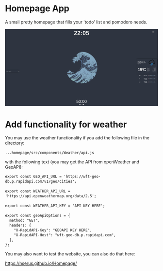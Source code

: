 # Homepage App

A small pretty homepage that fills your 'todo' list and pomodoro needs.

![Example image](image.png)

# Add functionality for weather

You may use the weather functionality if you add the following file in the directory:

```...homepage/src/components/Weather/api.js```

with the following text (you may get the API from openWeather and GeoAPI):

```
export const GEO_API_URL = 'https://wft-geo-db.p.rapidapi.com/v1/geo/cities';

export const WEATHER_API_URL = 'https://api.openweathermap.org/data/2.5';

export const WEATHER_API_KEY = 'API KEY HERE';

export const geoApiOptions = {
  method: "GET",
  headers: {
    "X-RapidAPI-Key": "GEOAPI KEY HERE",
    "X-RapidAPI-Host": "wft-geo-db.p.rapidapi.com",
  },
};
```

You may also want to test the website, you can also do that here:

https://nserus.github.io/Homepage/


